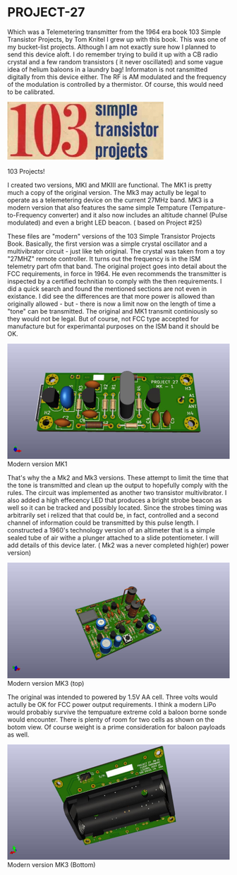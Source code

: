 # PROJECT-27
Which was a Telemetering transmitter from the 1964 era book 103 Simple Transistor Projects, by Tom Knitel  I grew up with this book.  This was one of my bucket-list projects. Although I am not exactly sure how I planned to send this device aloft.  I do remember trying to build it up with a CB radio crystal and a few random transistors ( it never oscillated) and some vague idea of helium baloons in a laundry bag! Informaton is not ransmitted digitally from this device either.  The RF is AM modulated and the frequency of the modulation is controlled by a thermistor.  Of course, this would need to be calibrated. 

![PROJECT-27](https://github.com/b-wave/PROJECT-27/blob/main/PROJECT27/PROJECT27_MKIII/BMP/103_Logo.bmp)

103 Projects!

I created two versions, MKI and MKIII are functional. The MK1 is pretty much a copy of the original version. The Mk3 may actully be legal to operate as a telemetering device on the current 27MHz band.    MK3 is a modern version that also features the same simple Tempature (Tempature-to-Frequency converter) and it also now includes an altitude channel (Pulse modulated) and even a bright LED beacon.  ( based on Project #25) 

These files are "modern" versions of the 103 Simple Transistor Projects Book.   Basically, the first version was a simple crystal oscillator and a multivibrator circuit - just like teh original.  The crystal was taken from a toy "27MHZ" remote controller.  It turns out the frequency is in the ISM telemetry part ofm that band.  The original project goes into detail about the FCC requirements, in force in 1964.  He even recommends the transmitter is inspected by a certified technitian to comply with the then requirements.  I did a quick search and found the mentioned sections are not even in existance.  I did see the differences are that more power is allowed than originally allowed - but - there is now a limit now on the length of time a "tone" can be transmitted.  The original and MK1 transmit continiously so they would not be legal. But of course, not FCC type accepted for manufacture but for experimantal purposes on the ISM band it should be OK. 

![PROJECT-27](https://github.com/b-wave/PROJECT-27/blob/main/PROJECT27/PROJECT27_MKIII/BMP/PROJECT27_MK1_3d.jpg)
Modern version MK1

That's why the a Mk2 and Mk3 versions.  These attempt to limit the time that the tone is transmitted and clean up the output to hopefully comply with the rules.  The circuit was implemented as another two transistor multivibrator.  I also added a high effecency LED that produces a bright strobe beacon as well so it can be tracked and possibly located.  Since the strobes timing was arbitrarily set i relized that that could be, in fact, controlled and a second channel of information could be transmitted by this pulse length.  I constructed a 1960's technology version of an altimeter that is a simple sealed tube of air withe a plunger attached to a slide potentiometer. I will add details of this device later. ( Mk2 was a never completed high(er) power version) 


![PROJECT-27](https://github.com/b-wave/PROJECT-27/blob/main/PROJECT27/PROJECT27_MKIII/BMP/PROJECT27_MKIII_3d.jpg)
Modern version MK3 (top)

The original was intended to powered by 1.5V AA cell.  Three volts would actully be OK for FCC power output requirements. I think a modern LiPo would probabiy survive the tempuature extreme cold a baloon borne sonde would encounter. There is plenty of room for two cells as shown on the botom view. Of course weight is a prime consideration for baloon payloads as well.  

![PROJECT-27](https://github.com/b-wave/PROJECT-27/blob/main/PROJECT27/PROJECT27_MKIII/BMP/PROJECT27_MKIII_bottom.jpg)
Modern version MK3 (Bottom)





 
